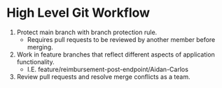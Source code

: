# High Level Git Workflow
1. Protect main branch with branch protection rule. 
   - Requires pull requests to be reviewed by another member before merging.
2. Work in feature branches that reflect different aspects of application functionality.
   - I.E. feature/reimbursement-post-endpoint/Aidan-Carlos
3. Review pull requests and resolve merge conflicts as a team.